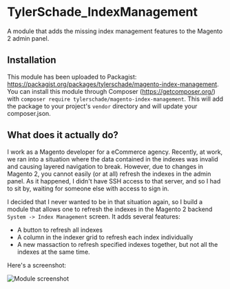 # TylerSchade_IndexManagement

A module that adds the missing index management features to the Magento 2 admin panel.

## Installation

This module has been uploaded to Packagist: https://packagist.org/packages/tylerschade/magento-index-management. You can install this module through Composer (https://getcomposer.org/) with `composer require tylerschade/magento-index-management`. This will add the package to your project's `vendor` directory and will update your composer.json.

## What does it actually do?

I work as a Magento developer for a eCommerce agency. Recently, at work, we ran into a situation where the data contained in the indexes was invalid and causing layered navigation to break. However, due to changes in Magento 2, you cannot easily (or at all) refresh the indexes in the admin panel. As it happened, I didn't have SSH access to that server, and so I had to sit by, waiting for someone else with access to sign in. 

I decided that I never wanted to be in that situation again, so I build a module that allows one to refresh the indexes in the Magento 2 backend `System -> Index Management` screen. It adds several features: 

- A button to refresh all indexes
- A column in the indexer grid to refresh each index individually
- A new massaction to refresh specified indexes together, but not all the indexes at the same time.

Here's a screenshot:

![Module screenshot](http://i.imgur.com/IYO7g6P.png)
